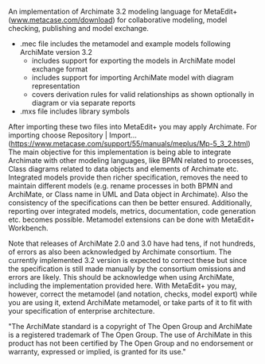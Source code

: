 An implementation of Archimate 3.2 modeling language for MetaEdit+ (www.metacase.com/download) for collaborative modeling, model checking, publishing and model exchange. 

- .mec file includes the metamodel and example models following ArchiMate version 3.2
  - includes support for exporting the models in ArchiMate model exchange format
  - includes support for importing ArchiMate model with diagram representation
  - covers derivation rules for valid relationships as shown optionally in diagram or via separate reports
- .mxs file includes library symbols

After importing these two files into MetaEdit+ you may apply Archimate. For importing choose Repository | Import... (https://www.metacase.com/support/55/manuals/meplus/Mp-5_3_2.html) The main objective for this implementation is being able to integrate Archimate with other modeling languages, like BPMN related to processes, Class diagrams related to data objects and elements of Archimate etc. Integrated models provide then richer specification, removes the need to maintain different models (e.g. rename processes in both BPMN and ArchiMate, or Class name in UML and Data object in Archimate). Also the consistency of the specifications can then be better ensured. Additionally, reporting over integrated models, metrics, documentation, code generation etc. becomes possible. Metamodel extensions can be done with MetaEdit+ Workbench.

Note that releases of ArchiMate 2.0 and 3.0 have had tens, if not hundreds, of errors as also been acknowledged by Archimate consortium. The currently implemented 3.2 version is expected to correct these but since the specification is still made manually by the consortium omissions and errors are likely. This should be acknowledge when using ArchiMate, including the implementation provided here. With MetaEdit+ you may, however, correct the metamodel (and notation, checks, model export) while you are using it, extend ArchiMate metamodel, or take parts of it to fit with your specification of enterprise architecture.

"The ArchiMate standard is a copyright of The Open Group and ArchiMate is a registered trademark of The Open Group. The use of
ArchiMate in this product has not been certified by The Open Group and no endorsement or warranty, expressed or implied, is granted for its use."
